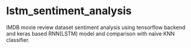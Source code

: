 # lstm_sentiment_analysis
IMDB movie review dataset sentiment analysis using tensorflow backend and keras based RNN(LSTM) model and comparison with naive KNN classifier.
